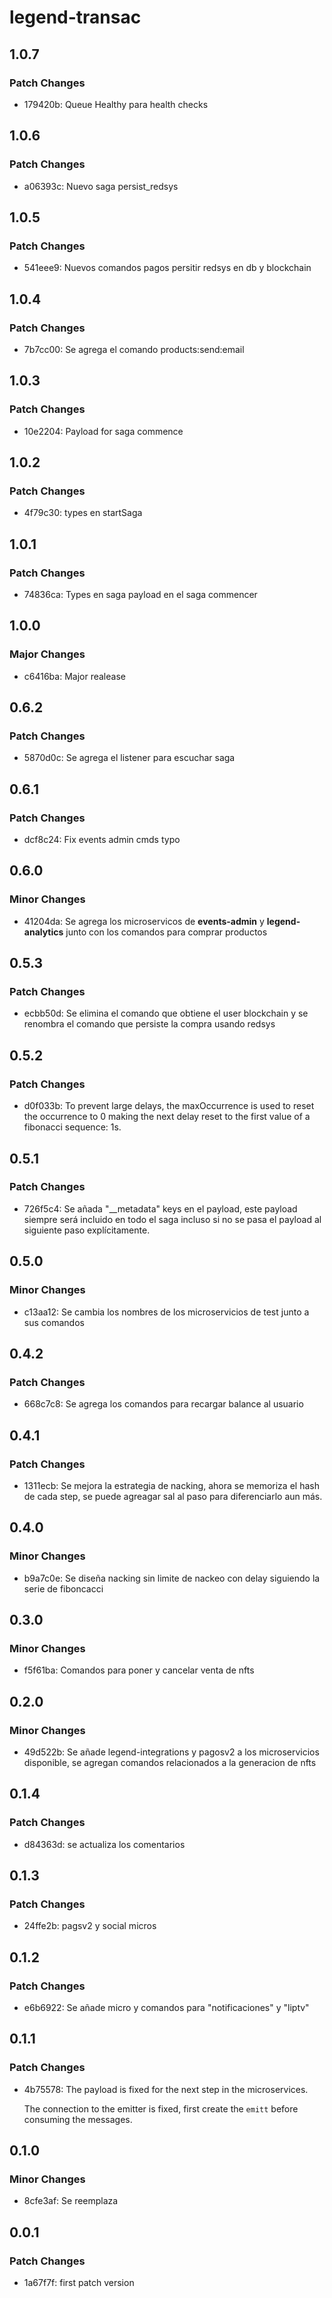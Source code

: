 # legend-transac

## 1.0.7

### Patch Changes

-   179420b: Queue Healthy para health checks

## 1.0.6

### Patch Changes

-   a06393c: Nuevo saga persist_redsys

## 1.0.5

### Patch Changes

-   541eee9: Nuevos comandos pagos persitir redsys en db y blockchain

## 1.0.4

### Patch Changes

-   7b7cc00: Se agrega el comando products:send:email

## 1.0.3

### Patch Changes

-   10e2204: Payload for saga commence

## 1.0.2

### Patch Changes

-   4f79c30: types en startSaga

## 1.0.1

### Patch Changes

-   74836ca: Types en saga payload en el saga commencer

## 1.0.0

### Major Changes

-   c6416ba: Major realease

## 0.6.2

### Patch Changes

-   5870d0c: Se agrega el listener para escuchar saga

## 0.6.1

### Patch Changes

-   dcf8c24: Fix events admin cmds typo

## 0.6.0

### Minor Changes

-   41204da: Se agrega los microservicos de **events-admin** y **legend-analytics** junto con los comandos para comprar productos

## 0.5.3

### Patch Changes

-   ecbb50d: Se elimina el comando que obtiene el user blockchain y se renombra el comando que persiste la compra usando redsys

## 0.5.2

### Patch Changes

-   d0f033b: To prevent large delays, the maxOccurrence is used to reset the occurrence to 0 making the next
    delay reset to the first value of a fibonacci sequence: 1s.

## 0.5.1

### Patch Changes

-   726f5c4: Se añada "\_\_metadata" keys en el payload, este payload siempre será incluido en todo el saga incluso si no se pasa el payload al siguiente paso explícitamente.

## 0.5.0

### Minor Changes

-   c13aa12: Se cambia los nombres de los microservicios de test junto a sus comandos

## 0.4.2

### Patch Changes

-   668c7c8: Se agrega los comandos para recargar balance al usuario

## 0.4.1

### Patch Changes

-   1311ecb: Se mejora la estrategia de nacking, ahora se memoriza el hash de cada step, se puede agreagar sal al paso para diferenciarlo aun más.

## 0.4.0

### Minor Changes

-   b9a7c0e: Se diseña nacking sin limite de nackeo con delay siguiendo la serie de fiboncacci

## 0.3.0

### Minor Changes

-   f5f61ba: Comandos para poner y cancelar venta de nfts

## 0.2.0

### Minor Changes

-   49d522b: Se añade legend-integrations y pagosv2 a los microservicios disponible, se agregan comandos relacionados a la generacion de nfts

## 0.1.4

### Patch Changes

-   d84363d: se actualiza los comentarios

## 0.1.3

### Patch Changes

-   24ffe2b: pagsv2 y social micros

## 0.1.2

### Patch Changes

-   e6b6922: Se añade micro y comandos para "notificaciones" y "liptv"

## 0.1.1

### Patch Changes

-   4b75578: The payload is fixed for the next step in the microservices.

    The connection to the emitter is fixed, first create the `emitt` before consuming the messages.

## 0.1.0

### Minor Changes

-   8cfe3af: Se reemplaza

## 0.0.1

### Patch Changes

-   1a67f7f: first patch version
